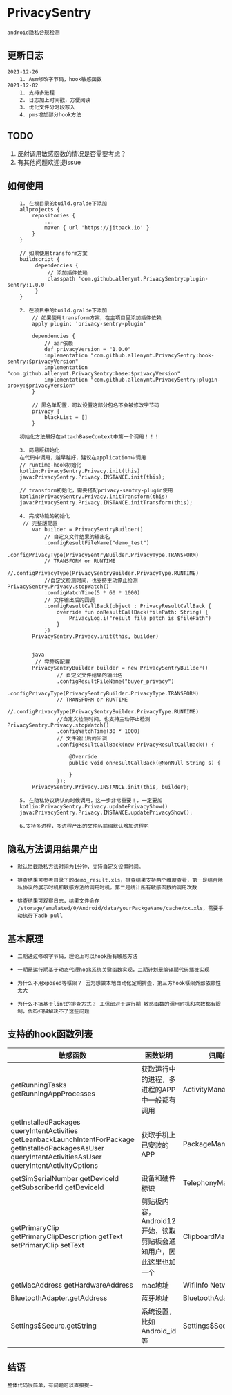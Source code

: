 # PrivacySentry
    android隐私合规检测

## 更新日志
    2021-12-26
        1. Asm修改字节码，hook敏感函数
    2021-12-02
        1. 支持多进程
        2. 日志加上时间戳，方便阅读
        3. 优化文件分时段写入
        4. pms增加部分hook方法

## TODO
1. 反射调用敏感函数的情况是否需要考虑？
2. 有其他问题欢迎提issue

## 如何使用

```
    1. 在根目录的build.gralde下添加
	allprojects {
		repositories {
			...
			maven { url 'https://jitpack.io' }
		}
	}
	
	// 如果使用transform方案
	buildscript {
	     dependencies {
	         // 添加插件依赖
	         classpath 'com.github.allenymt.PrivacySentry:plugin-sentry:1.0.0'
	     }
	}
```



```
    2. 在项目中的build.gralde下添加
        // 如果使用transform方案，在主项目里添加插件依赖
        apply plugin: 'privacy-sentry-plugin'
        
        dependencies {
            // aar依赖
            def privacyVersion = "1.0.0"
            implementation "com.github.allenymt.PrivacySentry:hook-sentry:$privacyVersion"
            implementation "com.github.allenymt.PrivacySentry:base:$privacyVersion"
            implementation "com.github.allenymt.PrivacySentry:plugin-proxy:$privacyVersion"
        }
        
        // 黑名单配置，可以设置这部分包名不会被修改字节码
        privacy {
            blackList = []
        }

```

```
    初始化方法最好在attachBaseContext中第一个调用！！！
```

```
    3. 简易版初始化
    在代码中调用，越早越好，建议在application中调用
    // runtime-hook初始化
    kotlin:PrivacySentry.Privacy.init(this)
    java:PrivacySentry.Privacy.INSTANCE.init(this);
    
    // transform初始化，需要搭配privacy-sentry-plugin使用
    kotlin:PrivacySentry.Privacy.initTransform(this)
    java:PrivacySentry.Privacy.INSTANCE.initTransform(this);
```


```
    4. 完成功能的初始化
     // 完整版配置
        var builder = PrivacySentryBuilder()
            // 自定义文件结果的输出名
            .configResultFileName("demo_test")
            .configPrivacyType(PrivacySentryBuilder.PrivacyType.TRANSFORM)
            // TRANSFORM or RUNTIME
            //.configPrivacyType(PrivacySentryBuilder.PrivacyType.RUNTIME)
            //自定义检测时间，也支持主动停止检测 PrivacySentry.Privacy.stopWatch()
            .configWatchTime(5 * 60 * 1000)
            // 文件输出后的回调
            .configResultCallBack(object : PrivacyResultCallBack {
                override fun onResultCallBack(filePath: String) {
                    PrivacyLog.i("result file patch is $filePath")
                }
            })
        PrivacySentry.Privacy.init(this, builder)
        
        
        java
         // 完整版配置
        PrivacySentryBuilder builder = new PrivacySentryBuilder()
                // 自定义文件结果的输出名
                .configResultFileName("buyer_privacy")
                 .configPrivacyType(PrivacySentryBuilder.PrivacyType.TRANSFORM)
                // TRANSFORM or RUNTIME
                //.configPrivacyType(PrivacySentryBuilder.PrivacyType.RUNTIME)
                //自定义检测时间，也支持主动停止检测 PrivacySentry.Privacy.stopWatch()
                .configWatchTime(30 * 1000)
                // 文件输出后的回调
                .configResultCallBack(new PrivacyResultCallBack() {

                    @Override
                    public void onResultCallBack(@NonNull String s) {

                    }
                });
        PrivacySentry.Privacy.INSTANCE.init(this, builder);
```


```
    5. 在隐私协议确认的时候调用，这一步非常重要！，一定要加
    kotlin:PrivacySentry.Privacy.updatePrivacyShow()
    java:PrivacySentry.Privacy.INSTANCE.updatePrivacyShow();
```


```
    6.支持多进程，多进程产出的文件名前缀默认增加进程名
```



## 隐私方法调用结果产出
-     默认拦截隐私方法时间为1分钟，支持自定义设置时间。
-     排查结果可参考目录下的demo_result.xls，排查结果支持两个维度查看，第一是结合隐私协议的展示时机和敏感方法的调用时机，第二是统计所有敏感函数的调用次数
-     排查结果可观察日志，结果文件会在 /storage/emulated/0/Android/data/yourPackgeName/cache/xx.xls，需要手动执行下adb pull

## 基本原理
-     二期通过修改字节码，理论上可以hook所有敏感方法
-     一期是运行期基于动态代理hook系统关键函数实现，二期计划是编译期代码插桩实现
-     为什么不用xposed等框架？ 因为想做本地自动化定期排查，第三方hook框架外部依赖性太大
-     为什么不搞基于lint的排查方式？ 工信部对于运行期 敏感函数的调用时机和次数都有限制，代码扫描解决不了这些问题


## 支持的hook函数列表

敏感函数 | 函数说明 | 归属的系统服务
---|---|---
getRunningTasks getRunningAppProcesses | 获取运行中的进程，多进程的APP中一般都有调用 | ActivityManagerService(AMS)
getInstalledPackages queryIntentActivities getLeanbackLaunchIntentForPackage getInstalledPackagesAsUser queryIntentActivitiesAsUser queryIntentActivityOptions | 获取手机上已安装的APP  | PackageManager(PMS)
getSimSerialNumber getDeviceId getSubscriberId getDeviceId | 设备和硬件标识  | TelephonyManager(TMS)
getPrimaryClip getPrimaryClipDescription getText setPrimaryClip setText | 剪贴板内容，Android12开始，读取剪贴板会通知用户，因此这里也加一个 | ClipboardManager(CMS)
getMacAddress getHardwareAddress | mac地址 | WifiInfo NetworkInterface
BluetoothAdapter.getAddress  | 蓝牙地址 | BluetoothAdapter
Settings$Secure.getString   | 系统设置，比如Android_id等 | Settings$Secure





## 结语
    整体代码很简单，有问题可以直接提~
